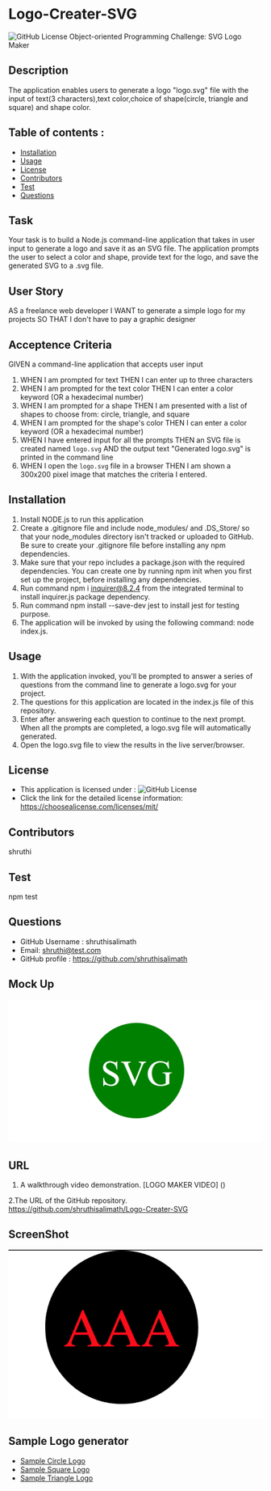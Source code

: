 # Logo-Creater-SVG
![GitHub License](https://shields.io/badge/license-MIT-brightgreen)
Object-oriented Programming Challenge: SVG Logo Maker

## Description 
The application enables users to generate a logo "logo.svg" file with the input of text(3 characters),text color,choice of shape(circle, triangle and square) and shape color.

## Table of contents :
  * [Installation](#installation)
  * [Usage](#usage)
  * [License](#license)
  * [Contributors](#contributors)
  * [Test](#test)
  * [Questions](#questions)

## Task 
Your task is to build a Node.js command-line application that takes in user input to generate a logo and save it as an SVG file. The application prompts the user to select a color and shape, provide text for the logo, and save the generated SVG to a .svg file.

## User Story 
AS a freelance web developer
I WANT to generate a simple logo for my projects
SO THAT I don't have to pay a graphic designer

## Acceptence Criteria
GIVEN a command-line application that accepts user input
1. WHEN I am prompted for text
THEN I can enter up to three characters
2. WHEN I am prompted for the text color
THEN I can enter a color keyword (OR a hexadecimal number)
3. WHEN I am prompted for a shape
THEN I am presented with a list of shapes to choose from: circle, triangle, and square
4. WHEN I am prompted for the shape's color
THEN I can enter a color keyword (OR a hexadecimal number)
5. WHEN I have entered input for all the prompts
THEN an SVG file is created named `logo.svg`
AND the output text "Generated logo.svg" is printed in the command line
6. WHEN I open the `logo.svg` file in a browser
THEN I am shown a 300x200 pixel image that matches the criteria I entered.

## Installation

1. Install NODE.js to run this application
2. Create a .gitignore file and include node_modules/ and .DS_Store/ so that your node_modules directory isn't tracked or uploaded to GitHub. Be sure to create your .gitignore file before installing any npm dependencies.
3. Make sure that your repo includes a package.json with the required dependencies. You can create one by running npm init when you first set up the project, before installing any dependencies.
4. Run command npm i inquirer@8.2.4 from the integrated terminal to install inquirer.js package dependency.
5. Run command npm install --save-dev jest to install jest for testing purpose.
5. The application will be invoked by using the following command: node index.js.

## Usage 

1. With the application invoked, you'll be prompted to answer a series of questions from the command line to generate a logo.svg for your project.
2. The questions for this application are located in the index.js file of this repository.
3. Enter after answering each question to continue to the next prompt. When all the prompts are completed, a logo.svg file will automatically generated. 
4. Open the logo.svg file to view the results in the live server/browser. 

## License  
* This application is licensed under : ![GitHub License](https://shields.io/badge/license-MIT-brightgreen)
* Click the link for the detailed license information: https://choosealicense.com/licenses/mit/

## Contributors
shruthi

## Test
npm test


## Questions
  * GitHub Username : shruthisalimath
  * Email: shruthi@test.com
  * GitHub profile : https://github.com/shruthisalimath 


## Mock Up
![Logo Generator](./IMAGES/10-oop-homework-demo.png)
## URL
 1. A walkthrough video demonstration. 
 [LOGO MAKER VIDEO]
 ()

 2.The URL of the GitHub repository.
 https://github.com/shruthisalimath/Logo-Creater-SVG

 ## ScreenShot
![Logo Generator Screen shot](./IMAGES/Screen-Shot-LogoGenerator.png)

## Sample Logo generator
* [Sample Circle Logo](./IMAGES/Sample-circle-logo.png)
* [Sample Square Logo](./IMAGES/Sample-square-logo.png)
* [Sample Triangle Logo](./IMAGES/Sample-triangle-logo.png)
 








